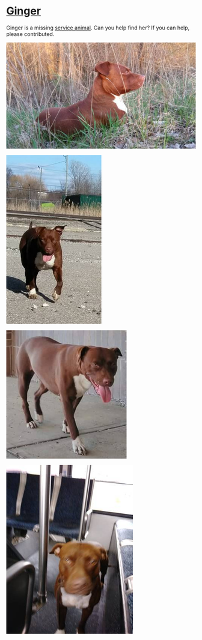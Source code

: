 <link rel="prerender" href="https://serviceanimals.github.io/Ginger/">

# [Ginger](https://github.com/serviceanimals/Ginger)

Ginger is a missing [service animal](https://www.duckduckgo.com/?q=service+animal+faq+site%3Aada.gov).  Can you help find her?  If you can help, please contributed.

[![Ginger.resting.jpg](./Ginger.resting.jpg)](https://github.com/serviceanimals/Ginger/raw/master/Ginger.resting.jpg)

[![Ginger.tracks.jpg](./Ginger.tracks.jpg)](https://github.com/serviceanimals/Ginger/raw/master/Ginger.tracks.jpg)

[![Ginger.mall.jpg](./Ginger.mall.jpg)](https://github.com/serviceanimals/Ginger/raw/master/Ginger.mall.jpg)

[![Ginger.bus.jpg](./Ginger.bus.jpg)](https://github.com/serviceanimals/Ginger/raw/master/Ginger.bus.jpg)

<!--    * [Issues at this repository](https://github.com/serviceanimals/Ginger/issues) 
	* [Pulls at this repository](https://github.com/serviceanimals/Ginger/pulls) 
# README.md EOF -->
